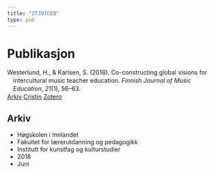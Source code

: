 ```yaml
---
title: "ZTJ9TCEB"
type: pub
---
```

<h1>Publikasjon</h1>
<article id="csl-bib-container-ZTJ9TCEB" class="csl-bib-container">
  <div class="csl-bib-body" style="line-height: 1.35; padding-left: 1em; text-indent:-1em;">
  <div class="csl-entry">Westerlund, H., &amp; Karlsen, S. (2018). Co-constructing global visions for intercultural music teacher education. <i>Finnish Journal of Music Education</i>, <i>21</i>(1), 56&#x2013;63.</div>
</div>
  <div class="csl-bib-buttons">
    <a href="#taxonomy-article-ZTJ9TCEB" class="csl-bib-button">Arkiv</a>
    <a href="https://app.cristin.no/results/show.jsf?id=1592089" alt="Cristin URL" class="csl-bib-button">Cristin</a>
    <a href="http://zotero.org/groups/5402882/items/ZTJ9TCEB" alt="Zotero URL" class="csl-bib-button">Zotero</a>
  </div>
  <div id="csl-bib-meta-container-ZTJ9TCEB"></div>
</article>
<div id="csl-bib-meta-ZTJ9TCEB" class="csl-bib-meta">
  <article id="taxonomy-article-ZTJ9TCEB" class="taxonomy-article">
    <h1>Arkiv</h1>
    <ul>
      <li>Høgskolen i Innlandet</li>
      <li>Fakultet for lærerutdanning og pedagogikk</li>
      <li>Institutt for kunstfag og kulturstudier</li>
      <li>2018</li>
      <li>Juni</li>
    </ul>
  </article>
</div>
